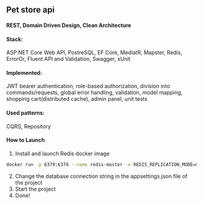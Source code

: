 ## Pet store api

#### REST, Domain Driven Design, Clean Architecture

#### Stack: 

ASP NET Core Web API, PostreSQL, EF Core, MediatR, Mapster, Redis, ErrorOr, Fluent API and Validation, Swagger, xUnit

#### Implemented: 

JWT bearer authentication, role-based authorization, division into commands/requests, global error handling, validation, model mapping,
shopping cart(distributed cache), admin panel, unit tests

#### Used patterns:

CQRS, Repository


#### How to Launch
1. Install and launch Redis docker image 
```bash
docker run -p 6379:6379 --name redis-master -e REDIS_REPLICATION_MODE=master -e ALLOW_EMPTY_PASSWORD=yes bitnami/redis:latest
```
2. Change the database connection string in the appsettings.json file of the project
3. Start the project
4. Done!
